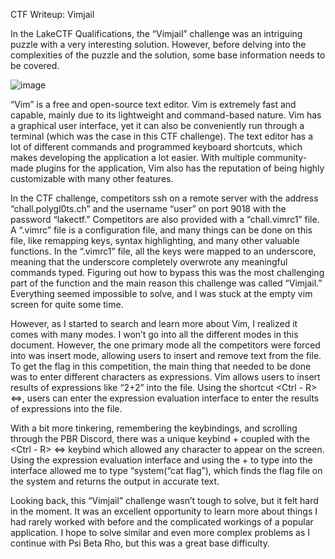 CTF Writeup: Vimjail

In the LakeCTF Qualifications, the “Vimjail” challenge was an intriguing puzzle with a very interesting solution. However, before delving into the complexities of the puzzle and the solution, some base information needs to be covered.

![image](https://github.com/aditya917/CTF-Writeup/assets/52827225/c2c03ef6-80ea-4482-a4ce-c126eedccac4)

“Vim” is a free and open-source text editor. Vim is extremely fast and capable, mainly due to its lightweight and command-based nature. Vim has a graphical user interface, yet it can also be conveniently run through a terminal (which was the case in this CTF challenge). The text editor has a lot of different commands and programmed keyboard shortcuts, which makes developing the application a lot easier. With multiple community-made plugins for the application, Vim also has the reputation of being highly customizable with many other features.

In the CTF challenge, competitors ssh on a remote server with the address “chall.polygl0ts.ch” and the username “user” on port 9018 with the password “lakectf.” Competitors are also provided with a “chall.vimrc1” file. A “.vimrc” file is a configuration file, and many things can be done on this file, like remapping keys, syntax highlighting, and many other valuable functions. In the “.vimrc1” file, all the keys were mapped to an underscore, meaning that the underscore completely overwrote any meaningful commands typed. Figuring out how to bypass this was the most challenging part of the function and the main reason this challenge was called “Vimjail.” Everything seemed impossible to solve, and I was stuck at the empty vim screen for quite some time.

However, as I started to search and learn more about Vim, I realized it comes with many modes. I won’t go into all the different modes in this document. However, the one primary mode all the competitors were forced into was insert mode, allowing users to insert and remove text from the file. To get the flag in this competition, the main thing that needed to be done was to enter different characters as expressions. Vim allows users to insert results of expressions like “2+2” into the file. Using the shortcut <Ctrl - R> <=>, users can enter the expression evaluation interface to enter the results of expressions into the file. 

With a bit more tinkering, remembering the <ctrl> keybindings, and scrolling through the PBR Discord, there was a unique keybind <Ctrl-q> + <any character> coupled with the <Ctrl - R> <=> keybind which allowed any character to appear on the screen. Using the expression evaluation interface and using the <ctrl-q> + <any character> to type into the interface allowed me to type “system(“cat flag”), which finds the flag file on the system and returns the output in accurate text. 

Looking back, this “Vimjail” challenge wasn’t tough to solve, but it felt hard in the moment. It was an excellent opportunity to learn more about things I had rarely worked with before and the complicated workings of a popular application. I hope to solve similar and even more complex problems as I continue with Psi Beta Rho, but this was a great base difficulty.
